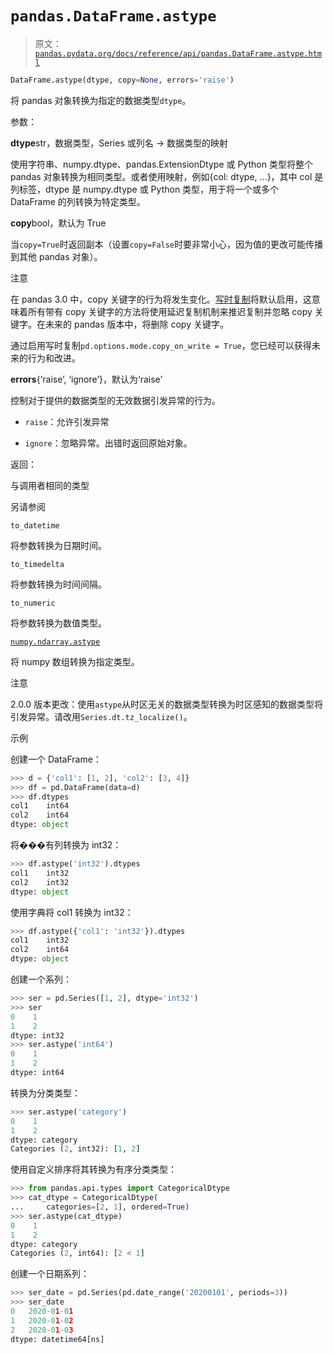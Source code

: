 # `pandas.DataFrame.astype`

> 原文：[`pandas.pydata.org/docs/reference/api/pandas.DataFrame.astype.html`](https://pandas.pydata.org/docs/reference/api/pandas.DataFrame.astype.html)

```py
DataFrame.astype(dtype, copy=None, errors='raise')
```

将 pandas 对象转换为指定的数据类型`dtype`。

参数：

**dtype**str，数据类型，Series 或列名 -> 数据类型的映射

使用字符串、numpy.dtype、pandas.ExtensionDtype 或 Python 类型将整个 pandas 对象转换为相同类型。或者使用映射，例如{col: dtype, …}，其中 col 是列标签，dtype 是 numpy.dtype 或 Python 类型，用于将一个或多个 DataFrame 的列转换为特定类型。

**copy**bool，默认为 True

当`copy=True`时返回副本（设置`copy=False`时要非常小心，因为值的更改可能传播到其他 pandas 对象）。

注意

在 pandas 3.0 中，copy 关键字的行为将发生变化。[写时复制](https://pandas.pydata.org/docs/dev/user_guide/copy_on_write.html)将默认启用，这意味着所有带有 copy 关键字的方法将使用延迟复制机制来推迟复制并忽略 copy 关键字。在未来的 pandas 版本中，将删除 copy 关键字。

通过启用写时复制`pd.options.mode.copy_on_write = True`，您已经可以获得未来的行为和改进。

**errors**{‘raise’, ‘ignore’}，默认为‘raise’

控制对于提供的数据类型的无效数据引发异常的行为。

+   `raise`：允许引发异常

+   `ignore`：忽略异常。出错时返回原始对象。

返回：

与调用者相同的类型

另请参阅

`to_datetime`

将参数转换为日期时间。

`to_timedelta`

将参数转换为时间间隔。

`to_numeric`

将参数转换为数值类型。

[`numpy.ndarray.astype`](https://numpy.org/doc/stable/reference/generated/numpy.ndarray.astype.html#numpy.ndarray.astype "(在 NumPy v1.26)")

将 numpy 数组转换为指定类型。

注意

2.0.0 版本更改：使用`astype`从时区无关的数据类型转换为时区感知的数据类型将引发异常。请改用`Series.dt.tz_localize()`。

示例

创建一个 DataFrame：

```py
>>> d = {'col1': [1, 2], 'col2': [3, 4]}
>>> df = pd.DataFrame(data=d)
>>> df.dtypes
col1    int64
col2    int64
dtype: object 
```

将���有列转换为 int32：

```py
>>> df.astype('int32').dtypes
col1    int32
col2    int32
dtype: object 
```

使用字典将 col1 转换为 int32：

```py
>>> df.astype({'col1': 'int32'}).dtypes
col1    int32
col2    int64
dtype: object 
```

创建一个系列：

```py
>>> ser = pd.Series([1, 2], dtype='int32')
>>> ser
0    1
1    2
dtype: int32
>>> ser.astype('int64')
0    1
1    2
dtype: int64 
```

转换为分类类型：

```py
>>> ser.astype('category')
0    1
1    2
dtype: category
Categories (2, int32): [1, 2] 
```

使用自定义排序将其转换为有序分类类型：

```py
>>> from pandas.api.types import CategoricalDtype
>>> cat_dtype = CategoricalDtype(
...     categories=[2, 1], ordered=True)
>>> ser.astype(cat_dtype)
0    1
1    2
dtype: category
Categories (2, int64): [2 < 1] 
```

创建一个日期系列：

```py
>>> ser_date = pd.Series(pd.date_range('20200101', periods=3))
>>> ser_date
0   2020-01-01
1   2020-01-02
2   2020-01-03
dtype: datetime64[ns] 
```
